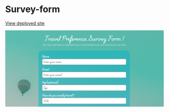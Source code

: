 # Survey-form

[View deployed site](https://travelsurveyform.netlify.app/)

![Preview image of site](/Survey-Form.png)
